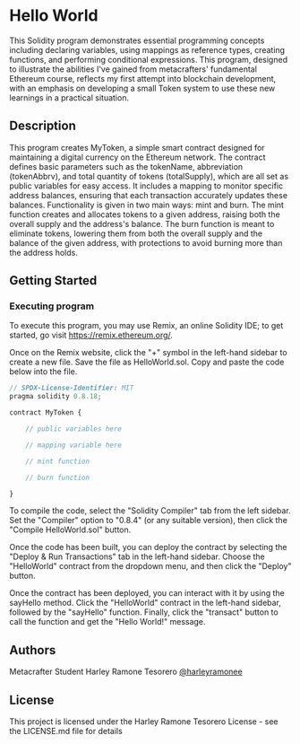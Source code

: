 # Hello World

This Solidity program demonstrates essential programming concepts including declaring variables, using mappings as reference types, creating functions, and performing conditional expressions. This program, designed to illustrate the abilities I've gained from metacrafters' fundamental Ethereum course, reflects my first attempt into blockchain development, with an emphasis on developing a small Token system to use these new learnings in a practical situation.
## Description

This program creates MyToken, a simple smart contract designed for maintaining a digital currency on the Ethereum network. The contract defines basic parameters such as the tokenName, abbreviation (tokenAbbrv), and total quantity of tokens (totalSupply), which are all set as public variables for easy access. It includes a mapping to monitor specific address balances, ensuring that each transaction accurately updates these balances. Functionality is given in two main ways: mint and burn. The mint function creates and allocates tokens to a given address, raising both the overall supply and the address's balance. The burn function is meant to eliminate tokens, lowering them from both the overall supply and the balance of the given address, with protections to avoid burning more than the address holds. 
## Getting Started

### Executing program

To execute this program, you may use Remix, an online Solidity IDE; to get started, go visit https://remix.ethereum.org/.

Once on the Remix website, click the "+" symbol in the left-hand sidebar to create a new file. Save the file as HelloWorld.sol. Copy and paste the code below into the file.

```javascript
// SPDX-License-Identifier: MIT
pragma solidity 0.8.18;

contract MyToken {

    // public variables here

    // mapping variable here

    // mint function

    // burn function

}

```


To compile the code, select the "Solidity Compiler" tab from the left sidebar. Set the "Compiler" option to "0.8.4" (or any suitable version), then click the "Compile HelloWorld.sol" button.

Once the code has been built, you can deploy the contract by selecting the "Deploy & Run Transactions" tab in the left-hand sidebar. Choose the "HelloWorld" contract from the dropdown menu, and then click the "Deploy" button.

Once the contract has been deployed, you can interact with it by using the sayHello method. Click the "HelloWorld" contract in the left-hand sidebar, followed by the "sayHello" function. Finally, click the "transact" button to call the function and get the "Hello World!" message.
## Authors

Metacrafter Student Harley Ramone Tesorero
[@harleyramonee](https://twitter.com/harleyramonee)


## License

This project is licensed under the Harley Ramone Tesorero License - see the LICENSE.md file for details
